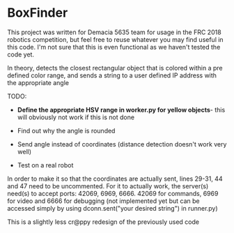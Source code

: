 # BoxFinder

This project was written for Demacia 5635 team for usage in the FRC 2018 robotics competition, but feel free to reuse whatever you may find useful in this code. I'm not sure that this is even functional as we haven't tested the code yet.

In theory, detects the closest rectangular object that is colored within a pre defined color range, and sends a string to a user defined IP address with the appropriate angle


TODO:

- **Define the appropriate HSV range in worker.py for yellow objects**- this will obviously not work if this is not done

- Find out why the angle is rounded

- Send angle instead of coordinates (distance detection doesn't work very well)

- Test on a real robot


In order to make it so that the coordinates are actually sent, lines 29-31, 44 and 47 need to be uncommented. For it to actually work, the server(s) need(s) to accept ports: 42069, 6969, 6666. 42069 for commands, 6969 for video and 6666 for debugging (not implemented yet but can be accessed simply by using dconn.sent("your desired string") in runner.py)


This is a slightly less cr@ppy redesign of the previously used code
